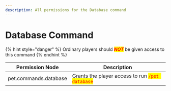 ```yaml
---
description: All permissions for the Database command
---
```


# Database Command

{% hint style="danger" %}
Ordinary players should _<mark style="color:red;">**NOT**</mark>_ be given access to this command
{% endhint %}

| Permission Node       | Description                                                                     |
| --------------------- | ------------------------------------------------------------------------------- |
| pet.commands.database | Grants the player access to run <mark style="color:red;">`/pet database`</mark> |
